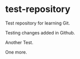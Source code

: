 # test-repository

Test repository for learning Git.

Testing changes added in Github.

Another Test.

One more.
